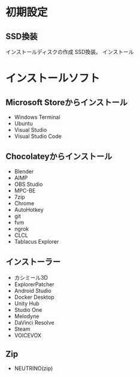 # 初期設定

## SSD換装

インストールディスクの作成
SSD換装。
インストール

# インストールソフト

## Microsoft Storeからインストール
* Windows Terminal
* Ubuntu
* Visual Studio
* Visual Studio Code

## Chocolateyからインストール
* Blender
* AIMP
* OBS Studio
* MPC-BE
* 7zip
* Chrome
* AutoHotkey
* git
* fvm
* ngrok
* CLCL
* Tablacus Explorer

## インストーラー
* カシミール3D
* ExplorerPatcher
* Android Studio
* Docker Desktop
* Unity Hub
* Studio One
* Melodyne
* DaVinci Resolve
* Steam
* VOICEVOX

## Zip
* NEUTRINO(zip)
